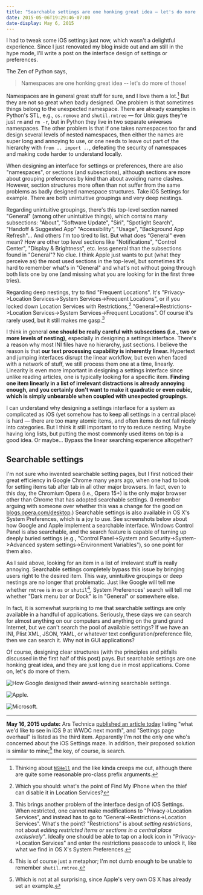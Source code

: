 ```yaml
---
title: "Searchable settings are one honking great idea — let's do more of those!"
date: 2015-05-06T19:29:46-07:00
date-display: May 6, 2015
---
```

I had to tweak some iOS settings just now, which wasn't a delightful experience. Since I just renovated my blog inside out and am still in the hype mode, I'll write a post on the interface design of settings or preferences.

The Zen of Python says,

> Namespaces are one honking great idea -- let's do more of those!

Namespaces are in general great stuff for sure, and I love them a lot.[^NSHell] But they are not so great when badly designed. One problem is that sometimes things belong to the unexpected namespace. There are already examples in Python's STL, e.g., `os.remove` and `shutil.rmtree` — for Unix guys they're just `rm` and `rm -r`, but in Python they live in two separate <del>universes</del> namespaces. The other problem is that if one takes namespaces too far and design several levels of nested namespaces, then either the names are super long and annoying to use, or one needs to leave out part of the hierarchy with `from .. import ..`, defeating the security of namespaces and making code harder to understand locally.

[^NSHell]: Thinking about [`NSHell`](http://nshipster.com/namespacing/) and the like kinda creeps me out, although there are quite some reasonable pro-class prefix arguments.

When designing an interface for settings or preferences, there are also "namespaces", or sections (and subsections), although sections are more about grouping preferences by kind than about avoiding name clashes. However, section structures more often than not suffer from the same problems as badly designed namespace structures. Take iOS Settings for example. There are both unintuitive groupings and very deep nestings.

Regarding unintuitive groupings, there's this top-level section named "General" (among other unintuitive things), which contains many subsections: "About", "Software Update", "Siri", "Spotlight Search", "Handoff & Suggested App" "Accessibility", "Usage", "Background App Refresh"... And others I'm too tired to list. But what does "General" even mean? How are other top level sections like "Notifications", "Control Center", "Display & Brightness", etc. less general than the subsections found in "General"? No clue. I think Apple just wants to put (what they perceive as) the most used sections in the top-level, but sometimes it's hard to remember what's in "General" and what's not without going through both lists one by one (and missing what you are looking for in the first three tries).

Regarding deep nestings, try to find "Frequent Locations". It's "Privacy->Location Services->System Services->Frequent Locations", or if you locked down Location Services with Restrictions,[^find-my-iphone] "General->Restrictions->Location Services->System Services->Frequent Locations". Of course it's rarely used, but it still makes me gasp.[^location-services]

[^find-my-iphone]: Which you should: what's the point of Find My iPhone when the thief can disable it in Location Services?
[^location-services]: This brings another problem of the interface design of iOS Settings. When restricted, one cannot make modifications to "Privacy->Location Services", and instead has to go to "General->Restrictions->Location Services". What's the point? "Restrictions" is about *setting restrictions*, not about *editing restricted items or sections in a central place exclusively"*. Ideally one should be able to tap on a lock icon in "Privacy->Location Services" and enter the restrictions passcode to unlock it, like what we find in OS X's System Preferences.

I think in general **one should be really careful with subsections (i.e., two or more levels of nesting)**, especially in designing a settings interface. There's a reason why most INI files have no hierarchy, just sections. I believe the reason is that **our text processing capability is inherently linear.** Hypertext and jumping interfaces disrupt the linear workflow, but even when faced with a network of stuff, we still process them one at a time, linearly. Linearity is even more important in designing a settings interface since unlike reading articles, one is typically looking for a specific item. **Finding one item linearly in a list of irrelevant distractions is already annoying enough, and you certainly don't want to make it quadratic or even cubic, which is simply unbearable when coupled with unexpected groupings.**

I can understand why designing a settings interface for a system as complicated as iOS (yet somehow has to keep all settings in a central place) is hard — there are too many atomic items, and often items do not fall nicely into categories. But I think it still important to try to reduce nesting. Maybe having long lists, but putting the most commonly used items on top is a good idea. Or maybe... Bypass the linear searching experience altogether?

## Searchable settings

I'm not sure who invented searchable setting pages, but I first noticed their great efficiency in Google Chrome many years ago, when one had to look for setting items tab after tab in all other major browsers. In fact, even to this day, the Chromium Opera (i.e., Opera 15+) is the only major browser other than Chrome that has adopted searchable settings. (I remember arguing with someone over whether this was a change for the good on [blogs.opera.com/desktop](http://blogs.opera.com/desktop/).) Searchable settings is also available in OS X's System Preferences, which is a joy to use. See screenshots below about how Google and Apple implement a searchable interface. Windows Control Panel is also searchable, and the search feature is capable of turning up deeply buried settings (e.g., "Control Panel->System and Security->System->Advanced system settings->Environment Variables"), so one point for them also.

As I said above, looking for an item in a list of irrelevant stuff is really annoying. Searchable settings completely bypass this issue by bringing users right to the desired item. This way, unintuitive groupings or deep nestings are no longer that problematic. Just like Google will tell me whether `rmtree` is in `os` or `shutil`[^rmtree], System Preferences' search will tell me whether "Dark menu bar or Dock" is in "General" or somewhere else.

In fact, it is somewhat surprising to me that searchable settings are only available in a handful of applications. Seriously, these days we can search for almost anything on our computers and anything on the grand grand Internet, but we can't search the pool of available settings? If we have an INI, Plist XML, JSON, YAML, or whatever text configuration/preference file, then we can search it. Why not in GUI applications?

Of course, designing clear structures (with the principles and pitfalls discussed in the first half of this post) pays. But searchable settings are one honking great idea, and they are just long due in most applications. Come on, let's do more of them.

[^rmtree]: This is of course just a metaphor; I'm not dumb enough to be unable to remember `shutil.rmtree`.

![How Google designed their award-winning searchable settings.](https://i.imgur.com/NazieEk.png)

![Apple.](https://i.imgur.com/aKgW29W.png)

![Microsoft.](https://i.imgur.com/7zJxr8P.png)

---

**May 16, 2015 update:** Ars Technica [published an article today](http://arstechnica.com/apple/2015/05/what-wed-like-to-see-in-ios-9-at-wwdc-next-month/) listing "what we'd like to see in iOS 9 at WWDC next month", and "Settings page overhaul" is listed as the third item. Apparently I'm not the only one who's concerned about the iOS Settings maze. In addition, their proposed solution is similar to mine;[^similarity] the key, of course, is search.

[^similarity]: Which is not at all surprising, since Apple's very own OS X has already set an example.
